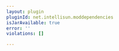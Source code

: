 ```yaml
---
layout: plugin
pluginId: net.intellisun.moddependencies
isJarAvailable: true
error: ''
violations: []

---
```

